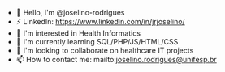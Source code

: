 - 👋 Hello, I'm @joselino-rodrigues
- ⚡ LinkedIn: https://www.linkedin.com/in/jrjoselino/
- 👀 I'm interested in Health Informatics
- 🌱 I'm currently learning SQL/PHP/JS/HTML/CSS
- 💞️ I'm looking to collaborate on healthcare IT projects
- 📫 How to contact me: mailto:joselino.rodrigues@unifesp.br

<!---
joselino-rodrigues/joselino-rodrigues is a ✨ special ✨ repository because its `README.md` (this file) appears on your GitHub profile.
You can click the Preview link to take a look at your changes.
--->
